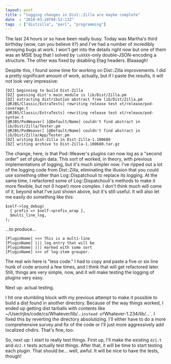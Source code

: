 ```yaml
---
layout: post
title : "logging changes in Dist::Zilla are maybe complete"
date  : "2010-03-10T04:52:13Z"
tags  : ["distzilla", "perl", "programming"]
---
```

The last 24 hours or so have been really busy.  Today was Martha's third
birthday (wow, can you believe it?) and I've had a number of incredibly
annoying bugs at work.  I won't get into the details right now but one of them
was an MSIE bug that I solved by `\uXXXX`-only double-JSON-encoding a
structure.  The other was fixed by disabling Etag headers.  Blaaaagh!

Despite this, I found some time for working on Dist::Zilla improvements.  I did
a pretty significant amount of work, actually, but if I paste the results, it
will not look very impressive:

    [DZ] beginning to build Dist-Zilla
    [DZ] guessing dist's main_module is lib/Dist/Zilla.pm
    [DZ] extracting distribution abstract from lib/Dist/Zilla.pm
    [@RJBS/Classic/ExtraTests] rewriting release test xt/release/pod-coverage.t
    [@RJBS/Classic/ExtraTests] rewriting release test xt/release/pod-syntax.t
    [@RJBS/PodWeaver] [@Default/Name] couldn't find abstract in lib/Dist/Zilla/Tester.pm
    [@RJBS/PodWeaver] [@Default/Name] couldn't find abstract in lib/Dist/Zilla/App/Tester.pm
    [DZ] writing Dist-Zilla in Dist-Zilla-1.100680
    [DZ] writing archive to Dist-Zilla-1.100680.tar.gz

The change, here, is that Pod::Weaver's plugins can now log as a "second order"
set of plugin data.  This sort of worked, in theory, with previous
implementations of logging, but it's much simpler now.  I've ripped out a lot
of the logging code from Dist::Zilla, eliminating the illusion that you could
use something other than Log::Dispatchouli to replace its logging.  At the same
time, I refactored some of Log::Dispatchouli's methods to make it more
flexible, but not (I hope!) more complex.  I don't think much will come of it,
beyond what I've just shown above, but it's still useful.  It will also let me
easily do something like this:

    $self->log_debug(
      { prefix => $self->prefix_wrap },
      $multi_line_log,
    );

...to produce...

    [PluginName] <<< This is a multi-line
    [PluginName] ||| log entry that will be
    [PluginName] ||| marked with some sort
    [PluginName] >>> of log-item grouper.

The real win here is "less code."  I had to copy and paste a five or six line
hunk of code around a few times, and I think that will get refactored later.
Still, things are very simple, now, and it will make testing the logging of
plugins very easy.

Next up: actual testing.

I hit one stumbling block with my previous attempt to make it possible to build
a dist found in another directory.  Because of the way things worked, I ended
up getting dist tarballs with contents like
~/User/rjbs/code/cs/Whatever/lib/...` instead of `Whatever-1.234/lib/...`.  I
fixed this by reverting the directory absolutizing.  I'll either have to do a
more comprehensive survey and fix of the code or I'll just more aggressively
add localized chdirs.  That's fine, too.

So, next up: I start to really test things.  First up, I'll make the existing
`dz1.t` and `dz2.t` tests actually test things.  After that, it will be time to
start testing each plugin.  That should be... well, awful.  It will be nice to
have the tests, though!

